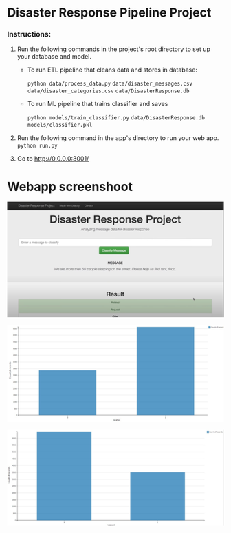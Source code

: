# Disaster Response Pipeline Project

### Instructions:
1. Run the following commands in the project's root directory to set up your database and model.

    - To run ETL pipeline that cleans data and stores in database:
    
        `python data/process_data.py` `data/disaster_messages.csv` `data/disaster_categories.csv` `data/DisasterResponse.db`
    - To run ML pipeline that trains classifier and saves
    
        `python models/train_classifier.py` `data/DisasterResponse.db` `models/classifier.pkl`

2. Run the following command in the app's directory to run your web app.
    `python run.py`

3. Go to http://0.0.0.0:3001/

# Webapp screenshoot
![alt text](https://github.com/Nhan121/Udacity_project2_disaster_response/blob/main/Fig_1_1.jpg)

![alt text](https://github.com/Nhan121/Udacity_project2_disaster_response/blob/main/Fig_1_2.jpg)


![alt text](https://github.com/Nhan121/Udacity_project2_disaster_response/blob/main/Fig_1_3.jpg)
